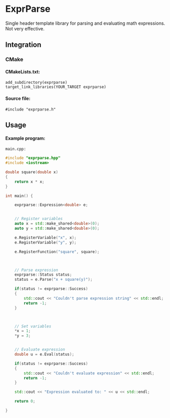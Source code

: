 # ExprParse

Single header template library for parsing and evaluating math expressions.  
Not very effective.

## Integration
### CMake
#### CMakeLists.txt:  
`add_subdirectory(exprparse)`  
`target_link_libraries(YOUR_TARGET exprparse)`  
#### Source file:  
`#include "exprparse.h"`  

## Usage

#### Example program:  

`main.cpp:`  

```C++
#include "exprparse.hpp"
#include <iostream>

double square(double x)
{
    return x * x;
}

int main() {

    exprparse::Expression<double> e;


    // Register variables
    auto x = std::make_shared<double>(0);
    auto y = std::make_shared<double>(0);

    e.RegisterVariable("x", x);
    e.RegisterVariable("y", y);

    e.RegisterFunction("square", square);



    // Parse expression
    exprparse::Status status;
    status = e.Parse("x + square(y)");

    if(status != exprparse::Success)
    {
        std::cout << "Couldn't parse expression string" << std::endl;
        return -1;
    }



    // Set variables
    *x = 1;
    *y = 3;


    // Evaluate expression
    double u = e.Eval(status);

    if(status != exprparse::Success)
    {
        std::cout << "Couldn't evaluate expression" << std::endl;
        return -1;
    }

    std::cout << "Expression evaluated to: " << u << std::endl;

    return 0;

}
```